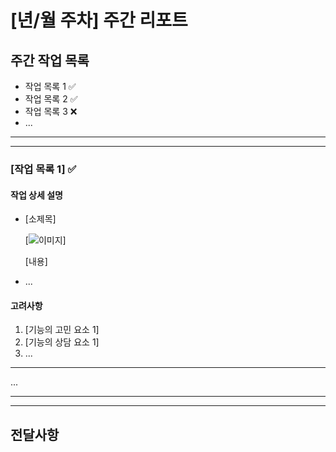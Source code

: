 # [년/월 주차] 주간 리포트

## 주간 작업 목록

- 작업 목록 1 ✅
- 작업 목록 2 ✅
- 작업 목록 3 ❌
- ...

---

---

### [작업 목록 1] ✅

#### 작업 상세 설명

- [소제목]

  [![이미지](이미지경로)]

  [내용]

- ...

#### 고려사항

1. [기능의 고민 요소 1]
2. [기능의 상담 요소 1]
3. ...

---

...

---

---

## 전달사항
